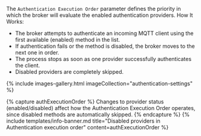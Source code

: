The `Authentication Execution Order` parameter defines the priority in which the broker will evaluate the enabled authentication providers. How It Works:

- The broker attempts to authenticate an incoming MQTT client using the first available (enabled) method in the list.
- If authentication fails or the method is disabled, the broker moves to the next one in order.
- The process stops as soon as one provider successfully authenticates the client.
- Disabled providers are completely skipped.

{% include images-gallery.html imageCollection="authentication-settings" %}

{% capture authExecutionOrder %}
Changes to provider status (enabled/disabled) affect how the Authentication Execution Order operates, since disabled methods are automatically skipped.
{% endcapture %}
{% include templates/info-banner.md title="Disabled providers in Authentication execution order" content=authExecutionOrder %}
